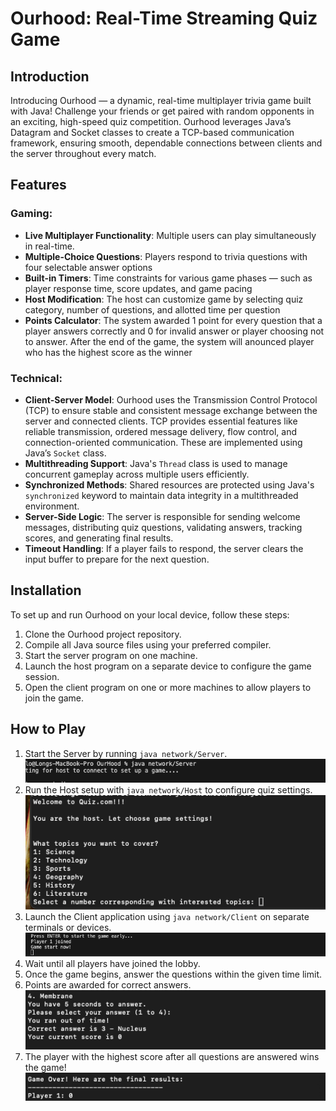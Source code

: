 # Ourhood: Real-Time Streaming Quiz Game

## Introduction  
Introducing Ourhood — a dynamic, real-time multiplayer trivia game built with Java! Challenge your friends or get paired with random opponents in an exciting, high-speed quiz competition. Ourhood leverages Java’s Datagram and Socket classes to create a TCP-based communication framework, ensuring smooth, dependable connections between clients and the server throughout every match.

## Features

### Gaming:
- **Live Multiplayer Functionality**: Multiple users can play simultaneously in real-time.  
- **Multiple-Choice Questions**: Players respond to trivia questions with four selectable answer options
- **Built-in Timers**: Time constraints for various game phases — such as player response time, score updates, and game pacing
- **Host Modification**: The host can customize game by selecting quiz category, number of questions, and allotted time per question
- **Points Calculator**: The system awarded 1 point for every question that a player answers correctly and 0 for invalid answer or player choosing not to answer. After the end of the game, the system will anounced player who has the highest score as the winner

### Technical:

- **Client-Server Model**: Ourhood uses the Transmission Control Protocol (TCP) to ensure stable and consistent message exchange between the server and connected clients. TCP provides essential features like reliable transmission, ordered message delivery, flow control, and connection-oriented communication. These are implemented using Java’s `Socket` class.  
- **Multithreading Support**: Java's `Thread` class is used to manage concurrent gameplay across multiple users efficiently.  
- **Synchronized Methods**: Shared resources are protected using Java's `synchronized` keyword to maintain data integrity in a multithreaded environment.  
- **Server-Side Logic**: The server is responsible for sending welcome messages, distributing quiz questions, validating answers, tracking scores, and generating final results.  
- **Timeout Handling**: If a player fails to respond, the server clears the input buffer to prepare for the next question.  



## Installation  
To set up and run Ourhood on your local device, follow these steps:  
1. Clone the Ourhood project repository.
2. Compile all Java source files using your preferred compiler.
3. Start the server program on one machine.  
4. Launch the host program on a separate device to configure the game session.  
5. Open the client program on one or more machines to allow players to join the game.

## How to Play  
1. Start the Server by running `java network/Server`.  
![Alt text](Image/image.png)
2. Run the Host setup with `java network/Host` to configure quiz settings.
![Alt text](Image/image2.png)  
3. Launch the Client application using `java network/Client` on separate terminals or devices.
![Alt text](Image/image3.png)   
4. Wait until all players have joined the lobby.  
5. Once the game begins, answer the questions within the given time limit.  
6. Points are awarded for correct answers.
![Alt text](Image/image5.png)   
7. The player with the highest score after all questions are answered wins the game!
![Alt text](Image/image4.png)  
